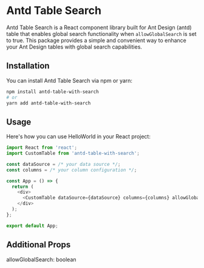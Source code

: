 # Antd Table Search

Antd Table Search is a React component library built for Ant Design (antd) table that enables global search functionality when `allowGlobalSearch` is set to true. This package provides a simple and convenient way to enhance your Ant Design tables with global search capabilities.

## Installation

You can install Antd Table Search via npm or yarn:

```bash
npm install antd-table-with-search
# or
yarn add antd-table-with-search
```
## Usage
Here's how you can use HelloWorld in your React project:

```javascript
import React from 'react';
import CustomTable from 'antd-table-with-search';

const dataSource = /* your data source */;
const columns = /* your column configuration */;

const App = () => {
  return (
    <div>
      <CustomTable dataSource={dataSource} columns={columns} allowGlobalSearch={true} />
    </div>
  );
};

export default App;
```

## Additional Props
allowGlobalSearch: boolean
